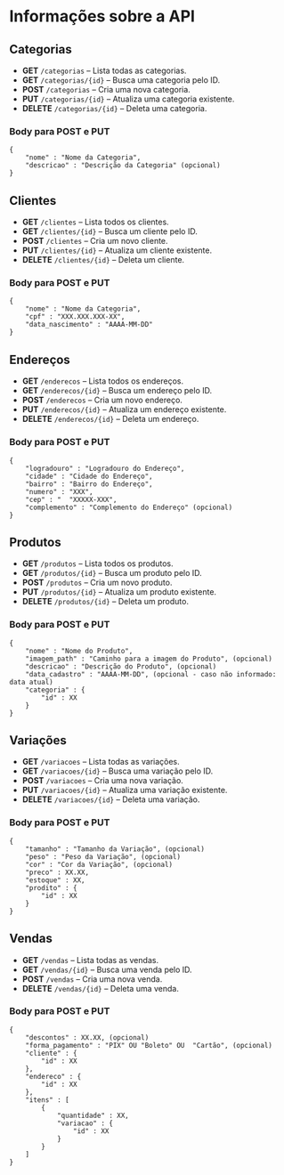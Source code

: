 # Informações sobre a API

## **Categorias**

- **GET** `/categorias` – Lista todas as categorias.
- **GET** `/categorias/{id}` – Busca uma categoria pelo ID.
- **POST** `/categorias` – Cria uma nova categoria.
- **PUT** `/categorias/{id}` – Atualiza uma categoria existente.
- **DELETE** `/categorias/{id}` – Deleta uma categoria.

### Body para  **POST** e **PUT**
``` 
{
    "nome" : "Nome da Categoria",
    "descricao" : "Descrição da Categoria" (opcional)
}
```

## **Clientes**

- **GET** `/clientes` – Lista todos os clientes.
- **GET** `/clientes/{id}` – Busca um cliente pelo ID.
- **POST** `/clientes` – Cria um novo cliente.
- **PUT** `/clientes/{id}` – Atualiza um cliente existente.
- **DELETE** `/clientes/{id}` – Deleta um cliente.

### Body para  **POST** e **PUT**
``` 
{
    "nome" : "Nome da Categoria",
    "cpf" : "XXX.XXX.XXX-XX",
    "data_nascimento" : "AAAA-MM-DD" 
}
``` 

## **Endereços**

- **GET** `/enderecos` – Lista todos os endereços.
- **GET** `/enderecos/{id}` – Busca um endereço pelo ID.
- **POST** `/enderecos` – Cria um novo endereço.
- **PUT** `/enderecos/{id}` – Atualiza um endereço existente.
- **DELETE** `/enderecos/{id}` – Deleta um endereço.

### Body para  **POST** e **PUT**
``` 
{
    "logradouro" : "Logradouro do Endereço",
    "cidade" : "Cidade do Endereço",
    "bairro" : "Bairro do Endereço",
    "numero" : "XXX",
    "cep" : "  "XXXXX-XXX",
    "complemento" : "Complemento do Endereço" (opcional)
}
``` 

## **Produtos**

- **GET** `/produtos` – Lista todos os produtos.
- **GET** `/produtos/{id}` – Busca um produto pelo ID.
- **POST** `/produtos` – Cria um novo produto.
- **PUT** `/produtos/{id}` – Atualiza um produto existente.
- **DELETE** `/produtos/{id}` – Deleta um produto.

### Body para  **POST** e **PUT**
``` 
{
    "nome" : "Nome do Produto",
    "imagem_path" : "Caminho para a imagem do Produto", (opcional)
    "descricao" : "Descrição do Produto", (opcional)
    "data_cadastro" : "AAAA-MM-DD", (opcional - caso não informado: data atual) 
    "categoria" : {
        "id" : XX
    }
}
``` 

## **Variações**

- **GET** `/variacoes` – Lista todas as variações.
- **GET** `/variacoes/{id}` – Busca uma variação pelo ID.
- **POST** `/variacoes` – Cria uma nova variação.
- **PUT** `/variacoes/{id}` – Atualiza uma variação existente.
- **DELETE** `/variacoes/{id}` – Deleta uma variação.

### Body para  **POST** e **PUT**
``` 
{
    "tamanho" : "Tamanho da Variação", (opcional)
    "peso" : "Peso da Variação", (opcional)
    "cor" : "Cor da Variação", (opcional)
    "preco" : XX.XX,  
    "estoque" : XX,  
    "prodito" : {
        "id" : XX
    }
}
``` 

## **Vendas**

- **GET** `/vendas` – Lista todas as vendas.
- **GET** `/vendas/{id}` – Busca uma venda pelo ID.
- **POST** `/vendas` – Cria uma nova venda.
- **DELETE** `/vendas/{id}` – Deleta uma venda.

### Body para  **POST** e **PUT**
``` 
{
    "descontos" : XX.XX, (opcional)
    "forma_pagamento" : "PIX" OU "Boleto" OU  "Cartão", (opcional) 
    "cliente" : {
        "id" : XX
    },
    "endereco" : {
        "id" : XX
    },
    "itens" : [
        {
            "quantidade" : XX,
            "variacao" : {
                "id" : XX
            }
        }
    ]
}
``` 

